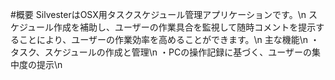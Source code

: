#概要
SilvesterはOSX用タスクスケジュール管理アプリケーションです。\n
スケジュール作成を補助し、ユーザーの作業具合を監視して随時コメントを提示することにより、ユーザーの作業効率を高めることができます。\n
主な機能\n
・タスク、スケジュールの作成と管理\n
・PCの操作記録に基づく、ユーザーの集中度の提示\n
